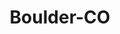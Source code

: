 ---
title: Boulder-CO
slug: boulder-co
f_state:
- cms/state/colorado.md
f_locations:
- cms/payday-loan/advance-america-1400.md
- cms/payday-loan/advance-america-1412.md
- cms/payday-loan/bonded-business-service-5378.md
- cms/payday-loan/cash-fast-inc-7534.md
- cms/payday-loan/cash-fast-inc-7538.md
- cms/payday-loan/cash-fast-inc-7539.md
- cms/payday-loan/central-credit-corporation-9610.md
- cms/payday-loan/check-into-cash-11701.md
- cms/payday-loan/emergency-cash-16763.md
- cms/payday-loan/paycheck-loans-23691.md
updated-on: '2024-05-30T13:41:28.615Z'
created-on: '2024-05-30T13:41:28.615Z'
published-on: '2024-05-30T13:54:32.469Z'
f_city: Boulder
layout: '[city].html'
tags: city
---